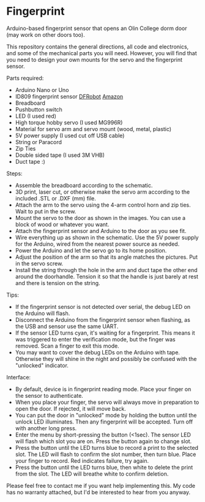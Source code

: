 # Fingerprint
Arduino-based fingerprint sensor that opens an Olin College dorm door (may work on other doors too).

This repository contains the general directions, all code and electronics, and some of the mechanical parts you will need. However, you will find that you need to design your own mounts for the servo and the fingerprint sensor.

Parts required:
- Arduino Nano or Uno
- ID809 fingerprint sensor [DFRobot](https://www.dfrobot.com/product-2051.html) [Amazon](https://www.amazon.com/DFROBOT-Capacitive-Fingerprint-Scanner-Sensor/dp/B08JBRKB9T)
- Breadboard
- Pushbutton switch
- LED (I used red)
- High torque hobby servo (I used MG996R)
- Material for servo arm and servo mount (wood, metal, plastic)
- 5V power supply (I used cut off USB cable)
- String or Paracord
- Zip Ties
- Double sided tape (I used 3M VHB)
- Duct tape :)

Steps:
- Assemble the breadboard according to the schematic.
- 3D print, laser cut, or otherwise make the servo arm according to the included .STL or .DXF (mm) file.
- Attach the arm to the servo using the 4-arm control horn and zip ties. Wait to put in the screw.
- Mount the servo to the door as shown in the images. You can use a block of wood or whatever you want.
- Attach the fingerprint sensor and Arduino to the door as you see fit.
- Wire everything up as shown in the schematic. Use the 5V power supply for the Arduino, wired from the nearest power source as needed.
- Power the Arduino and let the servo go to its home position.
- Adjust the position of the arm so that its angle matches the pictures. Put in the servo screw.
- Install the string through the hole in the arm and duct tape the other end around the doorhandle. Tension it so that the handle is just barely at rest and there is tension on the string.

Tips:
- If the fingerprint sensor is not detected over serial, the debug LED on the Arduino will flash.
- Disconnect the Arduino from the fingerprint sensor when flashing, as the USB and sensor use the same UART.
- If the sensor LED turns cyan, it's waiting for a fingerprint. This means it was triggered to enter the verification mode, but the finger was removed. Scan a finger to exit this mode.
- You may want to cover the debug LEDs on the Arduino with tape. Otherwise they will shine in the night and possibly be confused with the "unlocked" indicator.

Interface:
- By default, device is in fingerprint reading mode. Place your finger on the sensor to authenticate.
- When you place your finger, the servo will always move in preparation to open the door. If rejected, it will move back.
- You can put the door in "unlocked" mode by holding the button until the unlock LED illuminates. Then any fingerprint will be accepted. Turn off with another long press.
- Enter the menu by short-pressing the button (<1sec). The sensor LED will flash which slot you are on. Press the button again to change slot.
- Press the button until the LED turns blue to record a print to the selected slot. The LED will flash to confirm the slot number, then turn blue. Place your finger to record. Red indicates failure, try again.
- Press the button until the LED turns blue, then white to delete the print from the slot. The LED will breathe white to confirm deletion.

Please feel free to contact me if you want help implementing this. My code has no warranty attached, but I'd be interested to hear from you anyway.
